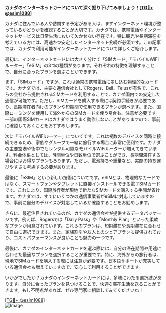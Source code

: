 **カナダのインターネットカードについて深く掘り下げてみましょう！[[TG💪+ @esim1088](https://t.me/s/esim1088)]**

カナダに住んでいる人や訪問する予定がある人は、まずインターネット環境が整っているかどうかを確認することが大切です。カナダでは、携帯電話やインターネットサービスは日常生活において欠かせない存在です。特に観光や長期滞在を考えている方には、高速かつ安定したインターネット接続が必須です。この記事では、カナダで利用可能なインターネットカードについて詳しくご紹介します。

最初に、インターネットカードには大きく分けて「SIMカード」「モバイルWiFiルーター」「eSIM」の3つの種類があります。それぞれの特徴を理解することで、自分に合ったプランを選ぶことができます。

まず、「SIMカード」ですが、これは通常の携帯電話に差し込む物理的なカードです。カナダでは、主要な通信会社としてRogers、Bell、Telusが有名で、これらの会社から提供されるSIMカードを利用することで、カナダ国内での安定した通信が可能です。ただし、SIMカードを購入する際には契約手続きが必要であり、長期滞在者向けのプランや短期間で使用できるプランが選べます。また、国際ローミングを使用して海外からのSIMカードを使う場合も、注意が必要です。一部の国際SIMカードはカナダではうまく動作しないことがありますので、事前に確認しておくことをおすすめします。

次に「モバイルWiFiルーター」についてです。これは複数のデバイスを同時に接続できるため、家族やグループで一緒に旅行する場合に非常に便利です。カナダの主要空港や街中でもレンタル可能なモバイルWiFiルーターが増えてきています。料金体系としては、時間単位や日数単位で選ぶことができ、長期間滞在する場合にはお得なプランもあります。ただし、電池持ちや重量など、実際の持ち運びやすさも考慮する必要があります。

最後に「eSIM」という新しい技術についてです。eSIMとは、物理的なカードではなく、スマートフォンやタブレットに直接インストールできる電子SIMカードです。これにより、国際旅行者が現地で新たなSIMカードを購入する手間が省けます。カナダでは、すでにいくつかの通信事業者がeSIMに対応していますので、事前に自分のデバイスが対応しているか確認することをお勧めします。

さらに、最近注目されているのが、カナダの通信会社が提供するデータパッケージです。例えば、Rogersでは「Daily Pass」や「Monthly Plan」といった柔軟なプランが用意されています。これらのプランは、短期滞在や長期滞在に合わせて自由に選択できます。また、家族割引や友人とのシェアプランも提供されており、コストパフォーマンスが良いことも魅力の一つです。

最後に、カナダのインターネットカードを選ぶ際には、自分の滞在期間や用途に合わせた最適なプランを選択することが重要です。特に、海外からの旅行者は、現地でSIMカードを購入する際には注意が必要です。日本語サポートが充実している通信会社も増えていますので、安心して利用することができます。

いかがでしたか？カナダのインターネットカードには、多岐にわたる選択肢があります。自分に合ったプランを見つけることで、快適な滞在生活を送ることができます。もし不明点があれば、ぜひ専門家に相談してみてくださいね！

[[TG💪+ @esim1088](https://t.me/s/esim1088)]  
![Image](https://i.postimg.cc/Y0z9fWf4/image.png)